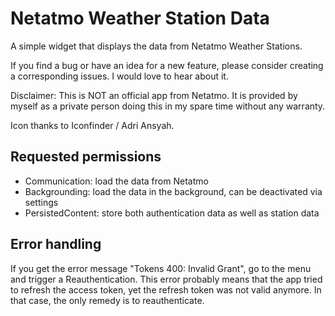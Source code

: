 # Netatmo Weather Station Data

A simple widget that displays the data from Netatmo Weather Stations.

If you find a bug or have an idea for a new feature, please consider creating a corresponding issues. I would love to hear about it.

Disclaimer: This is NOT an official app from Netatmo. It is provided by myself as a private person doing this in my spare time without any warranty.

Icon thanks to Iconfinder / Adri Ansyah.

## Requested permissions

* Communication: load the data from Netatmo
* Backgrounding: load the data in the background, can be deactivated via settings
* PersistedContent: store both authentication data as well as station data


## Error handling

If you get the error message "Tokens 400: Invalid Grant", go to the menu and trigger a Reauthentication. This error probably means that the app tried to refresh the access token, yet the refresh token was not valid anymore. In that case, the only remedy is to reauthenticate.
